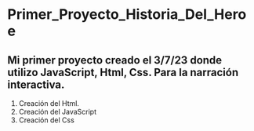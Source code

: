 # Primer_Proyecto_Historia_Del_Heroe
Mi primer proyecto creado el 3/7/23 donde utilizo JavaScript, Html, Css. Para la narración interactiva.
--------------------------------------------------------------------------------------------------------
1. Creación del Html.
2. Creación del JavaScript
3. Creación del Css
